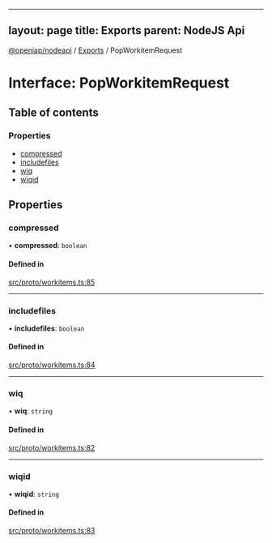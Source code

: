 
---
layout: page
title: Exports
parent: NodeJS Api
---
[@openiap/nodeapi](../README.md) / [Exports](../modules.md) / PopWorkitemRequest

# Interface: PopWorkitemRequest

## Table of contents

### Properties

- [compressed](PopWorkitemRequest.md#compressed)
- [includefiles](PopWorkitemRequest.md#includefiles)
- [wiq](PopWorkitemRequest.md#wiq)
- [wiqid](PopWorkitemRequest.md#wiqid)

## Properties

### compressed

• **compressed**: `boolean`

#### Defined in

[src/proto/workitems.ts:85](https://github.com/openiap/nodeapi/blob/a6b5438/src/proto/workitems.ts#L85)

___

### includefiles

• **includefiles**: `boolean`

#### Defined in

[src/proto/workitems.ts:84](https://github.com/openiap/nodeapi/blob/a6b5438/src/proto/workitems.ts#L84)

___

### wiq

• **wiq**: `string`

#### Defined in

[src/proto/workitems.ts:82](https://github.com/openiap/nodeapi/blob/a6b5438/src/proto/workitems.ts#L82)

___

### wiqid

• **wiqid**: `string`

#### Defined in

[src/proto/workitems.ts:83](https://github.com/openiap/nodeapi/blob/a6b5438/src/proto/workitems.ts#L83)

